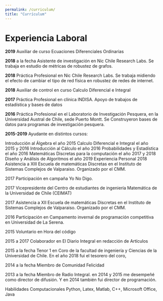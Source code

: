 ```yaml
---
permalink: /curriculum/
title: "Currículum"
---
```


**Experiencia Laboral**
=========
**2019** Auxiliar de curso Ecuaciones Diferenciales Ordinarias

**2018** a la fecha Asistente de investigación en Nic Chile Research Labs. Se trabaja en estudio de métricas de robustez de grafos.

**2018** Práctica Profesional en Nic Chile Research Labs. Se trabaja midiendo el efecto de cambiar el tipo de red física en robustez de redes de internet.

**2018** Auxiliar de control en curso Calculo Diferencial e Integral

**2017** Práctica Profesional en clínica INDISA. Apoyo de trabajos de estadística y bases de datos

**2016** Práctica Profesional en el Laboratorio de Investigación Pesquera, en la Universidad Austral de Chile, sede Puerto Montt. Se Construyeron bases de datos para programas de investigación pesquera.

**2015-2019** Ayudante en distintos cursos:

Introducción al Álgebra el año 2015
Calculo Diferencial e Integral el año 2015 y 2016
Introducción al Cálculo el año 2016
Probabilidades y Estadística el año 2016
Matemáticas Discretas para la computación el año 2017 y 2018
Diseño y Análisis de Algoritmos el año 2019
Experiencia Personal
2018 Asistencia a XIII Escuela de matemáticas Discretas en el Instituto de Sistemas Complejos de Valparaiso. Organizado por el CMM.

2017 Participación en campaña Yo No Digo.

2017 Vicepresidente del Centro de estudiantes de ingeniería Matemática de la Universidad de Chile (CEIMAT)

2017 Asistencia a XII Escuela de matemáticas Discretas en el Instituto de Sistemas Complejos de Valparaiso. Organizado por el CMM.

2016 Participación en Campamento invernal de programación competitiva en Universidad de La Serena.

2015 Voluntario en Hora del código

2015 a 2017 Colaborador en El Diario Integral en  redacción de Artículos

2015 a la fecha Tenor 1 en Coro de la facultad de ingeniería y Ciencias de la Universidad de Chile. En el año 2018 fui el tesorero del coro,

2014 a la fecha Miembro de Comunidad Felicidad

2013 a la fecha Miembro de Radio Integral. en 2014 y 2015 me desempeñé como director de difusión. Y en 2014 también fui director de programación.

Habilidades Computacionales
Python, Latex, Matlab, C++, Microsoft Office, Java
